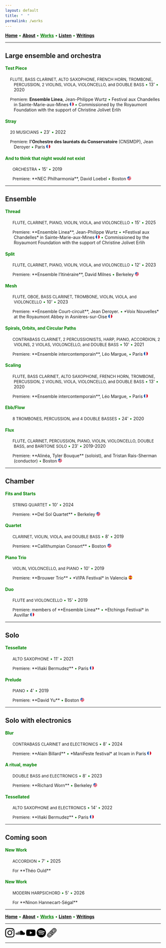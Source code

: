 ```yaml
---
layout: default
title: " ‎ "
permalink: /works
---
```


<a href="/" style="color: black">**Home**</a> <a style="color: green"> • </a> <a href="/about" style="color: black">**About**</a> <a style="color: green"> • </a> <a href="/works" style="color: green">**Works**</a> <a style="color: green"> • </a> <a href="/listen" style="color: black">**Listen**</a> <a style="color: green"> • </a> <a href="/writings" style="color: black">**Writings**</a>

***

## Large ensemble and orchestra

#### <a style="color: green"> Test Piece </a>
<p style="padding-left: 2em; text-indent: -2em;">
&nbsp; &nbsp; <font size="2">FLUTE, BASS CLARINET, ALTO SAXOPHONE, FRENCH HORN, TROMBONE, PERCUSSION, 2 VIOLINS, VIOLA, VIOLONCELLO, and DOUBLE BASS</font> <a style="color: green"> • </a> 13' <a style="color: green"> • </a> 2020 
</p>
<p style="padding-left: 2em; text-indent: -2em;">
&nbsp; &nbsp; <font size="2">Premiere:</font> <strong>Ensemble Linea</strong>, Jean-Philippe Wurtz <a style="color: green"> • </a>  Festival aux Chandelles in Sainte-Marie-aux-Mines <img src="./france.png" width="13" /> <a style="color: green"> • </a> Commissioned by the Royaumont Foundation with the support of Christine Jolivet Erlih
</p>

#### <a style="color: green"> Stray </a>

<p style="padding-left: 2em; text-indent: -2em;">
&nbsp; &nbsp; <font size="2">20 MUSICIANS</font> <a style="color: green"> • </a> 23' <a style="color: green"> • </a> 2022 
</p>
<p style="padding-left: 2em; text-indent: -2em;">
&nbsp; &nbsp; <font size="2">Premiere:</font> <strong>l'Orchestre des lauréats du Conservatoire</strong> (CNSMDP), Jean Deroyer <a style="color: green"> • </a> Paris <img src="./france.png" width="13" />
</p>
 
#### <a style="color: green"> And to think that night would not exist </a>

<p style="padding-left: 2em; text-indent: -2em;">
&nbsp; &nbsp; &nbsp; <font size="2">ORCHESTRA</font> <a style="color: green"> • </a> 15' <a style="color: green"> • </a> 2019   
</p>
<p style="padding-left: 2em; text-indent: -2em;">
&nbsp; &nbsp; &nbsp; <font size="2">Premiere:</font> **NEC Philharmonia**, David Loebel <a style="color: green"> • </a> Boston <img src="./usa.png" width="13" />
</p>

***

## Ensemble

#### <a style="color: green"> Thread </a>

<p style="padding-left: 2em; text-indent: -2em;">
&nbsp; &nbsp; &nbsp; <font size="2">FLUTE, CLARINET, PIANO, VIOLIN, VIOLA, and VIOLONCELLO</font> <a style="color: green"> • </a> 15' <a style="color: green"> • </a> 2025   
</p>
<p style="padding-left: 2em; text-indent: -2em;">
&nbsp; &nbsp; &nbsp; <font size="2">Premiere:</font> **Ensemble Linea**, Jean-Philippe Wurtz <a style="color: green"> • </a>  *Festival aux Chandelles* in Sainte-Marie-aux-Mines <img src="./france.png" width="13" /> <a style="color: green"> • </a> Commissioned by the Royaumont Foundation with the support of Christine Jolivet Erlih
</p>

#### <a style="color: green"> Split </a>

<p style="padding-left: 2em; text-indent: -2em;">
&nbsp; &nbsp; &nbsp; <font size="2">FLUTE, CLARINET, PIANO, VIOLIN, VIOLA, and VIOLONCELLO</font> <a style="color: green"> • </a> 12' <a style="color: green"> • </a> 2023    
</p>
<p style="padding-left: 2em; text-indent: -2em;">
&nbsp; &nbsp; &nbsp; <font size="2">Premiere:</font> **Ensemble l’Itinéraire**, David Milnes <a style="color: green"> • </a> Berkeley <img src="./usa.png" width="13" />
</p>

#### <a style="color: green"> Mesh </a>

<p style="padding-left: 2em; text-indent: -2em;">
&nbsp; &nbsp; &nbsp; <font size="2">FLUTE, OBOE, BASS CLARINET, TROMBONE, VIOLIN, VIOLA, and VIOLONCELLO</font> <a style="color: green"> • </a> 10' <a style="color: green"> • </a> 2023  
</p>
<p style="padding-left: 2em; text-indent: -2em;">
&nbsp; &nbsp; &nbsp; <font size="2">Premiere:</font> **Ensemble Court-circuit**, Jean Deroyer. <a style="color: green"> • </a> *Voix Nouvelles* at the Royaumont Abbey in Asnières-sur-Oise <img src="./france.png" width="13" />
</p>

#### <a style="color: green"> Spirals, Orbits, and Circular Paths </a>

<p style="padding-left: 2em; text-indent: -2em;">
&nbsp; &nbsp; &nbsp; <font size="2">CONTRABASS CLARINET, 2 PERCUSSIONISTS, HARP, PIANO, ACCORDION, 2 VIOLINS, 2 VIOLAS, VIOLONCELLO, and DOUBLE BASS</font> <a style="color: green"> • </a> 10' <a style="color: green"> • </a> 2021  
</p>
<p style="padding-left: 2em; text-indent: -2em;">
&nbsp; &nbsp; &nbsp; <font size="2">Premiere:</font> **Ensemble intercontemporain**, Léo Margue, <a style="color: green"> • </a> Paris <img src="./france.png" width="13" />
</p>

#### <a style="color: green"> Scaling </a>

<p style="padding-left: 2em; text-indent: -2em;">
&nbsp; &nbsp; &nbsp; <font size="2">FLUTE, BASS CLARINET, ALTO SAXOPHONE, FRENCH HORN, TROMBONE, PERCUSSION, 2 VIOLINS, VIOLA, VIOLONCELLO, and DOUBLE BASS</font> <a style="color: green"> • </a> 13' <a style="color: green"> • </a> 2020    
</p>
<p style="padding-left: 2em; text-indent: -2em;">
&nbsp; &nbsp; &nbsp; <font size="2">Premiere:</font> **Ensemble intercontemporain**, Léo Margue, <a style="color: green"> • </a> Paris <img src="./france.png" width="13" />
</p>

#### <a style="color: green"> Ebb/Flow </a>

<p style="padding-left: 2em; text-indent: -2em;">
&nbsp; &nbsp; &nbsp; <font size="2">8 TROMBONES, PERCUSSION, and 4 DOUBLE BASSES</font> <a style="color: green"> • </a> 24' <a style="color: green"> • </a> 2020
</p>

#### <a style="color: green"> Flux </a>

<p style="padding-left: 2em; text-indent: -2em;">
&nbsp; &nbsp; &nbsp; <font size="2">FLUTE, CLARINET, PERCUSSION, PIANO, VIOLIN, VIOLONCELLO, DOUBLE BASS, and BARITONE SOLO</font> <a style="color: green"> • </a> 23' <a style="color: green"> • </a> 2019-2020  
</p>
<p style="padding-left: 2em; text-indent: -2em;">
&nbsp; &nbsp; &nbsp; <font size="2">Premiere:</font> **Alinéa, Tyler Bouque** (soloist), and Tristan Rais-Sherman (conductor) <a style="color: green"> • </a> Boston <img src="./usa.png" width="13" />
</p>

***

## Chamber

#### <a style="color: green"> Fits and Starts </a>

<p style="padding-left: 2em; text-indent: -2em;">
&nbsp; &nbsp; &nbsp; <font size="2">STRING QUARTET</font> <a style="color: green"> • </a> 10' <a style="color: green"> • </a> 2024  
</p>
<p style="padding-left: 2em; text-indent: -2em;">
&nbsp; &nbsp; &nbsp; <font size="2">Premiere:</font> **Del Sol Quartet** <a style="color: green"> • </a> Berkeley <img src="./usa.png" width="13" />
</p>

#### <a style="color: green"> Quartet </a>

<p style="padding-left: 2em; text-indent: -2em;">
&nbsp; &nbsp; &nbsp; <font size="2">CLARINET, VIOLIN, VIOLA, and DOUBLE BASS</font> <a style="color: green"> • </a> 8' <a style="color: green"> • </a> 2019   
</p>
<p style="padding-left: 2em; text-indent: -2em;">
&nbsp; &nbsp; &nbsp; <font size="2">Premiere:</font> **Callithumpian Consort** <a style="color: green"> • </a> Boston <img src="./usa.png" width="13" />
</p>

#### <a style="color: green"> Piano Trio </a>

<p style="padding-left: 2em; text-indent: -2em;">
&nbsp; &nbsp; &nbsp; <font size="2">VIOLIN, VIOLONCELLO, and PIANO</font> <a style="color: green"> • </a> 10' <a style="color: green"> • </a> 2019  
</p>
<p style="padding-left: 2em; text-indent: -2em;">
&nbsp; &nbsp; &nbsp; <font size="2">Premiere:</font> **Brouwer Trio** <a style="color: green"> • </a> *VIPA Festival* in Valencia <img src="./spain.png" width="13" />
</p>

#### <a style="color: green"> Duo </a>

<p style="padding-left: 2em; text-indent: -2em;">
&nbsp; &nbsp; &nbsp; <font size="2">FLUTE and VIOLONCELLO</font> <a style="color: green"> • </a> 15' <a style="color: green"> • </a> 2019  
</p>
<p style="padding-left: 2em; text-indent: -2em;">
&nbsp; &nbsp; &nbsp; <font size="2">Premiere:</font> members of **Ensemble Linea** <a style="color: green"> • </a> *Etchings Festival* in Auvillar <img src="./france.png" width="13" />
</p>

***

## Solo

#### <a style="color: green"> Tessellate </a>

<p style="padding-left: 2em; text-indent: -2em;">
&nbsp; &nbsp; &nbsp; <font size="2">ALTO SAXOPHONE</font> <a style="color: green"> • </a> 11' <a style="color: green"> • </a> 2021  
</p>
<p style="padding-left: 2em; text-indent: -2em;">
&nbsp; &nbsp; &nbsp; <font size="2">Premiere:</font> **Iñaki Bermudez** <a style="color: green"> • </a> Paris <img src="./france.png" width="13" />
</p>

#### <a style="color: green"> Prelude </a>

<p style="padding-left: 2em; text-indent: -2em;">
&nbsp; &nbsp; &nbsp; <font size="2">PIANO</font> <a style="color: green"> • </a> 4' <a style="color: green"> • </a> 2019  
</p>
<p style="padding-left: 2em; text-indent: -2em;">
&nbsp; &nbsp; &nbsp; <font size="2">Premiere:</font> **David Yu** <a style="color: green"> • </a> Boston <img src="./usa.png" width="13" />
</p>

***

## Solo with electronics

#### <a style="color: green"> Blur </a>

<p style="padding-left: 2em; text-indent: -2em;">
&nbsp; &nbsp; &nbsp; <font size="2">CONTRABASS CLARINET and ELECTRONICS</font> <a style="color: green"> • </a> 8' <a style="color: green"> • </a> 2024   
</p>
<p style="padding-left: 2em; text-indent: -2em;">
&nbsp; &nbsp; &nbsp; <font size="2">Premiere:</font> **Alain Billard** <a style="color: green"> • </a> *ManiFeste festival* at Ircam in Paris <img src="./france.png" width="13" />
</p>

#### <a style="color: green"> A ritual, maybe </a>

<p style="padding-left: 2em; text-indent: -2em;">
&nbsp; &nbsp; &nbsp; <font size="2">DOUBLE BASS and ELECTRONICS</font> <a style="color: green"> • </a> 8' <a style="color: green"> • </a> 2023   
</p>
<p style="padding-left: 2em; text-indent: -2em;">
&nbsp; &nbsp; &nbsp; <font size="2">Premiere:</font> **Richard Worn** <a style="color: green"> • </a> Berkeley <img src="./usa.png" width="13" />
</p>

#### <a style="color: green"> Tessellated </a>

<p style="padding-left: 2em; text-indent: -2em;">
&nbsp; &nbsp; &nbsp; <font size="2">ALTO SAXOPHONE and ELECTRONICS</font> <a style="color: green"> • </a> 14' <a style="color: green"> • </a> 2022     
</p>
<p style="padding-left: 2em; text-indent: -2em;">
&nbsp; &nbsp; &nbsp; <font size="2">Premiere:</font> **Iñaki Bermudez** <a style="color: green"> • </a> Paris <img src="./france.png" width="13" />
</p>

***

## Coming soon

#### <a style="color: green"> New Work </a>

<p style="padding-left: 2em; text-indent: -2em;">
&nbsp; &nbsp; &nbsp; <font size="2">ACCORDION</font> <a style="color: green"> • </a> 7' <a style="color: green"> • </a> 2025  
</p>
<p style="padding-left: 2em; text-indent: -2em;">
&nbsp; &nbsp; &nbsp; <font size="2">For</font> **Théo Ould**
</p>

#### <a style="color: green"> New Work </a>

<p style="padding-left: 2em; text-indent: -2em;">
&nbsp; &nbsp; &nbsp; <font size="2">MODERN HARPSICHORD</font> <a style="color: green"> • </a> 5' <a style="color: green"> • </a> 2026   
</p>
<p style="padding-left: 2em; text-indent: -2em;">
&nbsp; &nbsp; &nbsp; <font size="2">For</font> **Ninon Hannecart-Ségal**
</p>

***

<a href="/" style="color: black">**Home**</a> <a style="color: green"> • </a> <a href="/about" style="color: black">**About**</a> <a style="color: green"> • </a> <a href="/works" style="color: green">**Works**</a> <a style="color: green"> • </a> <a href="/listen" style="color: black">**Listen**</a> <a style="color: green"> • </a> <a href="/writings" style="color: black">**Writings**</a>

***

[<img src="./instagram.png" width="30" />](https://www.instagram.com/matthew.t.monaco)  [<img src="./soundcloud.png" width="30" />](https://soundcloud.com/matthewtmonaco)  [<img src="./youtube.png" width="30" />](https://www.youtube.com/@matthewtmonaco)  [<img src="./spotify.png" width="30" />](https://open.spotify.com/artist/7c6dcoAhkkQznw76SGbMDu)  [<img src="./link.png" width="30" />](https://linktr.ee/matthew.t.monaco)

***

